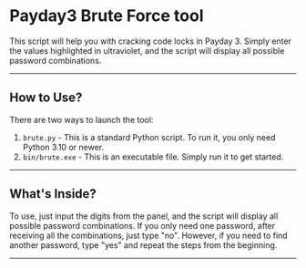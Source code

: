 # Payday3 Brute Force tool

This script will help you with cracking code locks in Payday 3.  Simply enter the values highlighted in ultraviolet, and the script will display all possible password combinations.

---

## How to Use?

There are two ways to launch the tool:
1. `brute.py` - This is a standard Python script. To run it, you only need Python 3.10 or newer.
2. `bin/brute.exe` - This is an executable file. Simply run it to get started.

---
## What's Inside?

To use, just input the digits from the panel, and the script will display all possible password combinations. 
If you only need one password, after receiving all the combinations, just type "no". However, if you need to find another password, type "yes" and repeat the steps from the beginning.

---
